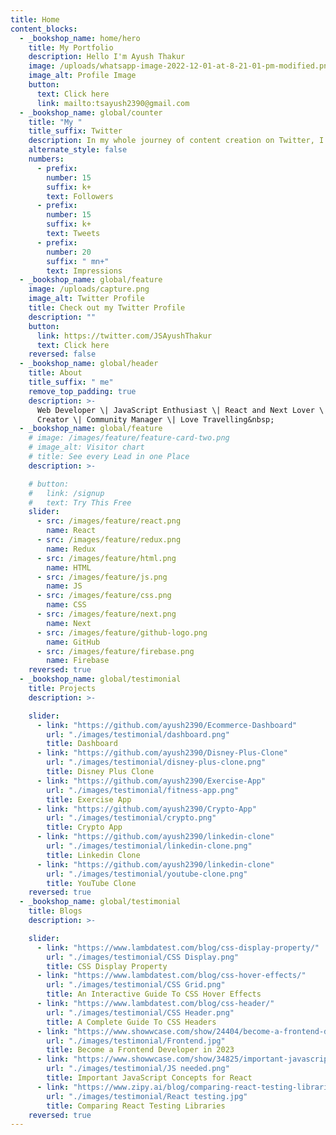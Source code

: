 ```yaml
---
title: Home
content_blocks:
  - _bookshop_name: home/hero
    title: My Portfolio
    description: Hello I'm Ayush Thakur
    image: /uploads/whatsapp-image-2022-12-01-at-8-21-01-pm-modified.png
    image_alt: Profile Image
    button:
      text: Click here
      link: mailto:tsayush2390@gmail.com
  - _bookshop_name: global/counter
    title: "My "
    title_suffix: Twitter
    description: In my whole journey of content creation on Twitter, I have achieved
    alternate_style: false
    numbers:
      - prefix:
        number: 15
        suffix: k+
        text: Followers
      - prefix:
        number: 15
        suffix: k+
        text: Tweets
      - prefix:
        number: 20
        suffix: " mn+"
        text: Impressions
  - _bookshop_name: global/feature
    image: /uploads/capture.png
    image_alt: Twitter Profile
    title: Check out my Twitter Profile
    description: ""
    button:
      link: https://twitter.com/JSAyushThakur
      text: Click here
    reversed: false
  - _bookshop_name: global/header
    title: About
    title_suffix: " me"
    remove_top_padding: true
    description: >-
      Web Developer \| JavaScript Enthusiast \| React and Next Lover \| Content
      Creator \| Community Manager \| Love Travelling&nbsp;
  - _bookshop_name: global/feature
    # image: /images/feature/feature-card-two.png
    # image_alt: Visitor chart
    # title: See every Lead in one Place
    description: >-

    # button:
    #   link: /signup
    #   text: Try This Free
    slider:
      - src: /images/feature/react.png
        name: React
      - src: /images/feature/redux.png
        name: Redux
      - src: /images/feature/html.png
        name: HTML
      - src: /images/feature/js.png
        name: JS
      - src: /images/feature/css.png
        name: CSS
      - src: /images/feature/next.png
        name: Next
      - src: /images/feature/github-logo.png
        name: GitHub
      - src: /images/feature/firebase.png
        name: Firebase
    reversed: true
  - _bookshop_name: global/testimonial
    title: Projects
    description: >-

    slider:
      - link: "https://github.com/ayush2390/Ecommerce-Dashboard"
        url: "./images/testimonial/dashboard.png"
        title: Dashboard
      - link: "https://github.com/ayush2390/Disney-Plus-Clone"
        url: "./images/testimonial/disney-plus-clone.png"
        title: Disney Plus Clone
      - link: "https://github.com/ayush2390/Exercise-App"
        url: "./images/testimonial/fitness-app.png"
        title: Exercise App
      - link: "https://github.com/ayush2390/Crypto-App"
        url: "./images/testimonial/crypto.png"
        title: Crypto App
      - link: "https://github.com/ayush2390/linkedin-clone"
        url: "./images/testimonial/linkedin-clone.png"
        title: Linkedin Clone
      - link: "https://github.com/ayush2390/linkedin-clone"
        url: "./images/testimonial/youtube-clone.png"
        title: YouTube Clone
    reversed: true
  - _bookshop_name: global/testimonial
    title: Blogs
    description: >-

    slider:
      - link: "https://www.lambdatest.com/blog/css-display-property/"
        url: "./images/testimonial/CSS Display.png"
        title: CSS Display Property
      - link: "https://www.lambdatest.com/blog/css-hover-effects/"
        url: "./images/testimonial/CSS Grid.png"
        title: An Interactive Guide To CSS Hover Effects
      - link: "https://www.lambdatest.com/blog/css-header/"
        url: "./images/testimonial/CSS Header.png"
        title: A Complete Guide To CSS Headers
      - link: "https://www.showwcase.com/show/24404/become-a-frontend-developer-in-2023"
        url: "./images/testimonial/Frontend.jpg"
        title: Become a Frontend Developer in 2023
      - link: "https://www.showwcase.com/show/34825/important-javascript-concepts-for-react"
        url: "./images/testimonial/JS needed.png"
        title: Important JavaScript Concepts for React
      - link: "https://www.zipy.ai/blog/comparing-react-testing-libraries"
        url: "./images/testimonial/React testing.jpg"
        title: Comparing React Testing Libraries
    reversed: true
---
```

